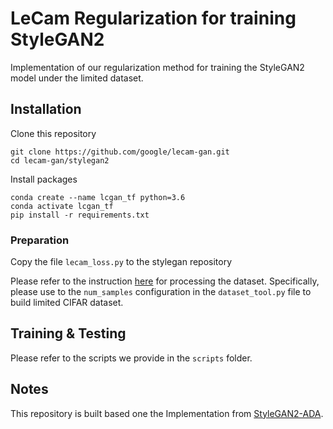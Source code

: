 # LeCam Regularization for training StyleGAN2

Implementation of our regularization method for training the StyleGAN2 model
under the limited dataset.

## Installation

Clone this repository
```
git clone https://github.com/google/lecam-gan.git
cd lecam-gan/stylegan2
```

Install packages
```
conda create --name lcgan_tf python=3.6
conda activate lcgan_tf
pip install -r requirements.txt
```

### Preparation
Copy the file `lecam_loss.py` to the stylegan repository

Please refer to the instruction [here](https://github.com/NVlabs/stylegan2-ada) for processing the dataset.
Specifically, please use to the `num_samples` configuration in the
`dataset_tool.py` file to build limited CIFAR dataset.

## Training & Testing
Please refer to the scripts we provide in the `scripts` folder.

## Notes
This repository is built based one the Implementation from [StyleGAN2-ADA](https://github.com/NVlabs/stylegan2-ada).
